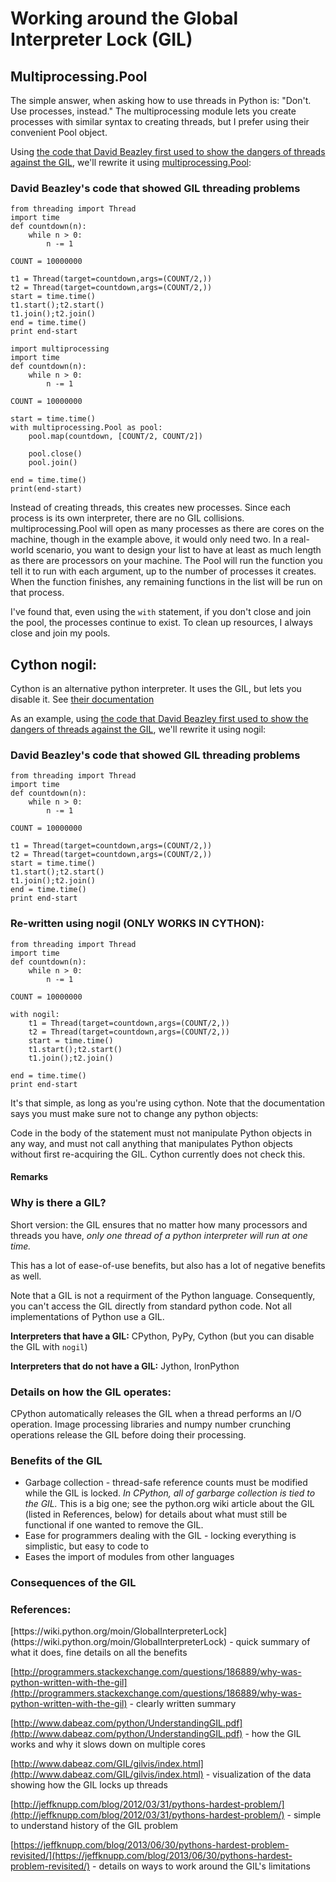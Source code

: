 # Working around the Global Interpreter Lock (GIL)



## Multiprocessing.Pool


The simple answer, when asking how to use threads in Python is: &quot;Don't.  Use processes, instead.&quot;  The multiprocessing module lets you create processes with similar syntax to creating threads, but I prefer using their convenient Pool object.

Using [the code that David Beazley first used to show the dangers of threads against the GIL](http://www.dabeaz.com/GIL/gilvis/measure2.py), we'll rewrite it using [multiprocessing.Pool](https://docs.python.org/3/library/multiprocessing.html#using-a-pool-of-workers):

### David Beazley's code that showed GIL threading problems

```
from threading import Thread
import time
def countdown(n):
    while n > 0:
        n -= 1

COUNT = 10000000

t1 = Thread(target=countdown,args=(COUNT/2,))
t2 = Thread(target=countdown,args=(COUNT/2,))
start = time.time()
t1.start();t2.start()
t1.join();t2.join()
end = time.time()
print end-start

```

```
import multiprocessing
import time
def countdown(n):
    while n > 0:
        n -= 1

COUNT = 10000000

start = time.time()
with multiprocessing.Pool as pool:
    pool.map(countdown, [COUNT/2, COUNT/2])

    pool.close()
    pool.join()

end = time.time()
print(end-start)

```

Instead of creating threads, this creates new processes.  Since each process is its own interpreter, there are no GIL collisions.  multiprocessing.Pool will open as many processes as there are cores on the machine, though in the example above, it would only need two.  In a real-world scenario, you want to design your list to have at least as much length as there are processors on your machine.  The Pool will run the function you tell it to run with each argument, up to the number of processes it creates.  When the function finishes, any remaining functions in the list will be run on that process.

I've found that, even using the `with` statement, if you don't close and join the pool, the processes continue to exist.  To clean up resources, I always close and join my pools.



## Cython nogil:


Cython is an alternative python interpreter.  It uses the GIL, but lets you disable it.  See [their documentation](http://docs.cython.org/en/latest/src/userguide/external_C_code.html?highlight=nogil.html#acquiring-and-releasing-the-gil)

As an example, using [the code that David Beazley first used to show the dangers of threads against the GIL](http://www.dabeaz.com/GIL/gilvis/measure2.py), we'll rewrite it using nogil:

### David Beazley's code that showed GIL threading problems

```
from threading import Thread
import time
def countdown(n):
    while n > 0:
        n -= 1

COUNT = 10000000

t1 = Thread(target=countdown,args=(COUNT/2,))
t2 = Thread(target=countdown,args=(COUNT/2,))
start = time.time()
t1.start();t2.start()
t1.join();t2.join()
end = time.time()
print end-start

```

### Re-written using nogil (ONLY WORKS IN CYTHON):

```
from threading import Thread
import time
def countdown(n):
    while n > 0:
        n -= 1

COUNT = 10000000

with nogil:
    t1 = Thread(target=countdown,args=(COUNT/2,))
    t2 = Thread(target=countdown,args=(COUNT/2,))
    start = time.time()
    t1.start();t2.start()
    t1.join();t2.join()
    
end = time.time()
print end-start

```

It's that simple, as long as you're using cython.  Note that the documentation says you must make sure not to change any python objects:

> 
<p>Code in the body of the statement must not manipulate Python objects
in any way, and must not call anything that manipulates Python objects
without first re-acquiring the GIL. Cython currently does not check
this.</p>




#### Remarks


### Why is there a GIL?

Short version: the GIL ensures that no matter how many processors and threads you have, *only one thread of a python interpreter will run at one time.*

This has a lot of ease-of-use benefits, but also has a lot of negative benefits as well.

Note that a GIL is not a requirment of the Python language.  Consequently, you can't access the GIL directly from standard python code.  Not all implementations of Python use a GIL.

**Interpreters that have a GIL:** CPython, PyPy, Cython (but you can disable the GIL with `nogil`)

**Interpreters that do not have a GIL:** Jython, IronPython

### Details on how the GIL operates:


<p>CPython automatically releases the GIL when a thread performs an I/O operation.  Image processing libraries and numpy number crunching operations release the GIL before doing their processing.

### Benefits of the GIL

- Garbage collection - thread-safe reference counts must be modified while the GIL is locked.  *In CPython, all of garbarge collection is tied to the GIL.*  This is a big one; see the python.org wiki article about the GIL (listed in References, below) for details about what must still be functional if one wanted to remove the GIL.
- Ease for programmers dealing with the GIL - locking everything is simplistic, but easy to code to
- Eases the import of modules from other languages

### Consequences of the GIL


<a class="remarks-subsection-anchor" name="remarks-references:-4"></a>
<h3>References:</h3>
<p>[https://wiki.python.org/moin/GlobalInterpreterLock](https://wiki.python.org/moin/GlobalInterpreterLock) - quick summary of what it does, fine details on all the benefits

[http://programmers.stackexchange.com/questions/186889/why-was-python-written-with-the-gil](http://programmers.stackexchange.com/questions/186889/why-was-python-written-with-the-gil) - clearly written summary

[http://www.dabeaz.com/python/UnderstandingGIL.pdf](http://www.dabeaz.com/python/UnderstandingGIL.pdf) - how the GIL works and why it slows down on multiple cores

[http://www.dabeaz.com/GIL/gilvis/index.html](http://www.dabeaz.com/GIL/gilvis/index.html) - visualization of the data showing how the GIL locks up threads

[http://jeffknupp.com/blog/2012/03/31/pythons-hardest-problem/](http://jeffknupp.com/blog/2012/03/31/pythons-hardest-problem/) - simple to understand history of the  GIL problem

[https://jeffknupp.com/blog/2013/06/30/pythons-hardest-problem-revisited/](https://jeffknupp.com/blog/2013/06/30/pythons-hardest-problem-revisited/) - details on ways to work around the GIL's limitations

